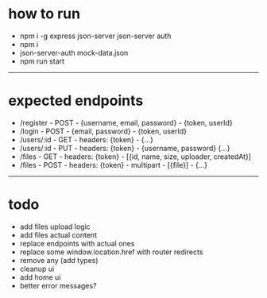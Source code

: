 # how to run

- npm i -g express json-server json-server auth
- npm i
- json-server-auth mock-data.json
- npm run start

---

# expected endpoints

- /register - POST - {username, email, password} - {token, userId}
- /login - POST - {email, password} - {token, userId}
- /users/:id - GET - headers: {token} - {...}
- /users/:id - PUT - headers: {token} - {username, password} {...}
- /files - GET - headers: {token} - [{id, name, size, uploader, createdAt}]
- /files - POST - headers: {token} - multipart - [{file}] - {...}

---

# todo

- add files upload logic
- add files actual content
- replace endpoints with actual ones
- replace some window.location.href with router redirects
- remove any (add types)
- cleanup ui
- add home ui
- better error messages?
